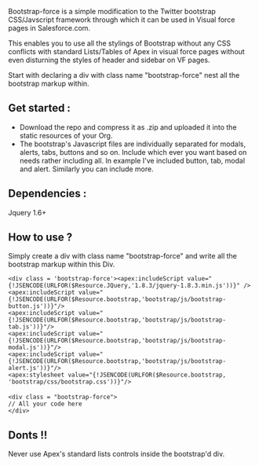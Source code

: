 Bootstrap-force is a simple modification to the Twitter bootstrap CSS/Javscript framework through which it can be used in Visual force pages in Salesforce.com.

This enables you to use all the stylings of Bootstrap without any CSS conflicts with standard Lists/Tables of Apex in visual force pages without even disturning the styles of header and sidebar on VF pages. 

Start with declaring a div with class name "bootstrap-force" nest all the bootstrap markup within. 


## Get started :

* Download the repo and compress it as .zip and uploaded it into the static resources of your Org.
* The bootstrap's Javascript files are individually separated for modals, alerts, tabs, buttons and so on. Include which ever you want based on needs rather including all. In example I've included button, tab, modal and alert. Similarly you can include more.

## Dependencies :
Jquery 1.6+ 

## How to use ?

Simply create a div with class name "bootstrap-force" and write all the bootstrap markup within this Div.

`<div class = 'bootstrap-force'><apex:includeScript value="{!JSENCODE(URLFOR($Resource.JQuery,'1.8.3/jquery-1.8.3.min.js'))}" />`
<br>
`<apex:includeScript value="{!JSENCODE(URLFOR($Resource.bootstrap,'bootstrap/js/bootstrap-button.js'))}"/>`
<br>`<apex:includeScript value="{!JSENCODE(URLFOR($Resource.bootstrap,'bootstrap/js/bootstrap-tab.js'))}"/>`
<br>`<apex:includeScript value="{!JSENCODE(URLFOR($Resource.bootstrap,'bootstrap/js/bootstrap-modal.js'))}"/>`
<br>`<apex:includeScript value="{!JSENCODE(URLFOR($Resource.bootstrap,'bootstrap/js/bootstrap-alert.js'))}"/>
`<br>
`<apex:stylesheet value="{!JSENCODE(URLFOR($Resource.bootstrap, 'bootstrap/css/bootstrap.css'))}"/>`
<br>  
`<div class = "bootstrap-force">`  
`// All your code here`<br>
`</div>`
## Donts !!
Never use Apex's standard lists controls inside the bootstrap'd div. 
